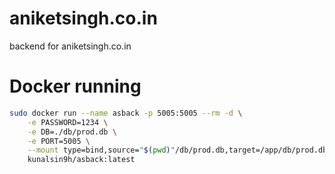 # aniketsingh.co.in
backend for aniketsingh.co.in

# Docker running


```bash
sudo docker run --name asback -p 5005:5005 --rm -d \
    -e PASSWORD=1234 \
    -e DB=./db/prod.db \
    -e PORT=5005 \
    --mount type=bind,source="$(pwd)"/db/prod.db,target=/app/db/prod.db \
    kunalsin9h/asback:latest
```